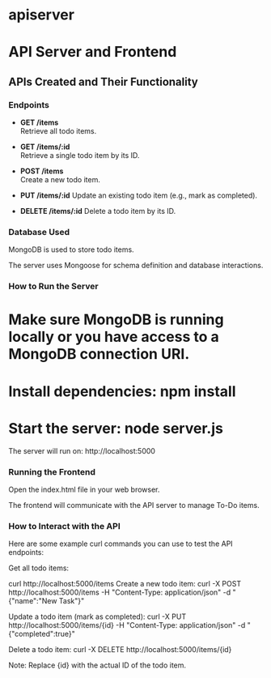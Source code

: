 # apiserver
# API Server and Frontend

## APIs Created and Their Functionality

### Endpoints

- **GET /items**  
  Retrieve all todo items.

- **GET /items/:id**  
  Retrieve a single todo item by its ID.

- **POST /items**  
  Create a new todo item.  
  

- **PUT /items/:id**
 Update an existing todo item (e.g., mark as completed).

- **DELETE /items/:id**
 Delete a todo item by its ID.

### Database Used
MongoDB is used to store todo items.

The server uses Mongoose for schema definition and database interactions.

### How to Run the Server
# Make sure MongoDB is running locally or you have access to a MongoDB connection URI.

# Install dependencies: npm install
# Start the server: node server.js

The server will run on: http://localhost:5000

### Running the Frontend 
Open the index.html file in your web browser.

The frontend will communicate with the API server to manage To-Do items.

### How to Interact with the API
Here are some example curl commands you can use to test the API endpoints:

Get all todo items:

curl http://localhost:5000/items
Create a new todo item: curl -X POST http://localhost:5000/items -H "Content-Type: application/json" -d "{\"name\":\"New Task\"}"

Update a todo item (mark as completed): curl -X PUT http://localhost:5000/items/{id} -H "Content-Type: application/json" -d "{\"completed\":true}"

Delete a todo item: curl -X DELETE http://localhost:5000/items/{id}

Note: Replace {id} with the actual ID of the todo item.